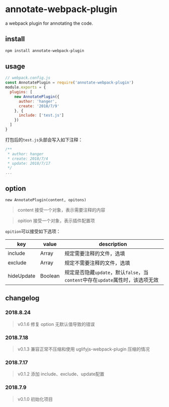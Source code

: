 # annotate-webpack-plugin
a webpack plugin for annotating the code.

## install
```bash
npm install annotate-webpack-plugin
```

## usage
```js
// webpack.config.js
const AnnotatePlugin = require('annotate-webpack-plugin')
module.exports = {
  plugins: [
    new AnnotatePlugin({
      author: 'hanger',
      create: '2018/7/9'
    }, {
      include: ['test.js']
    })
  ]
}
```
打包后的`test.js`头部会写入如下注释：
```js
/**
 * author: hanger
 * create: 2018/7/4
 * update: 2018/7/17
 */
...
```

## option
`new AnnotatePlugin(content, opitons)`

> content 接受一个对象，表示需要注释的内容

> opition 接受一个对象，表示插件配置项

`opition`可以接受如下选项：

key | value | description
-- | -- | -- 
include | Array<String> | 规定需要注释的文件，选填
exclude | Array<String> | 规定不需要注释的文件，选填
hideUpdate | Boolean | 规定是否隐藏`update`，默认`false`，当`content`中存在`update`属性时，该选项无效

## changelog
### 2018.8.24
> v0.1.6 修复 option 无默认值导致的错误

### 2018.7.18
> v0.1.3 兼容正常不压缩和使用 uglifyjs-webpack-plugin 压缩的情况

### 2018.7.17
> v0.1.2 添加 include、exclude、update配置

### 2018.7.9
> v0.1.0 初始化项目
